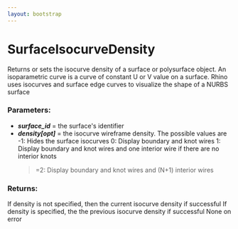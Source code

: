 ```yaml
---
layout: bootstrap
---
```


# SurfaceIsocurveDensity

Returns or sets the isocurve density of a surface or polysurface object.
        An isoparametric curve is a curve of constant U or V value on a surface.
        Rhino uses isocurves and surface edge curves to visualize the shape of a
        NURBS surface
          

### Parameters:

- ***surface_id*** = the surface's identifier
- ***density[opt]*** = the isocurve wireframe density. The possible values are
    -1: Hides the surface isocurves
     0: Display boundary and knot wires
     1: Display boundary and knot wires and one interior wire if there
        are no interior knots
   >=2: Display boundary and knot wires and (N+1) interior wires
        

### Returns:


If density is not specified, then the current isocurve density if successful
If density is specified, the the previous isocurve density if successful
None on error
        


